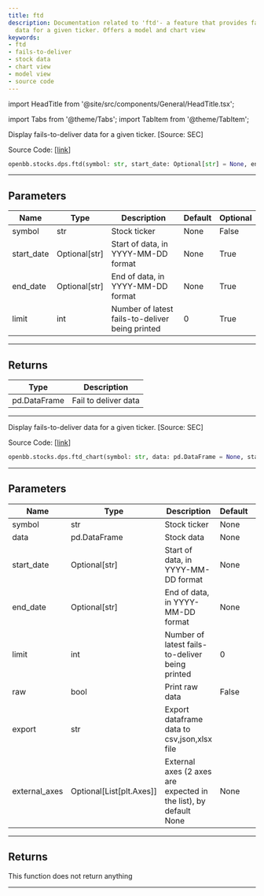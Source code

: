 ```yaml
---
title: ftd
description: Documentation related to 'ftd'- a feature that provides fails-to-deliver
  data for a given ticker. Offers a model and chart view
keywords:
- ftd
- fails-to-deliver
- stock data
- chart view
- model view
- source code
---
```


import HeadTitle from '@site/src/components/General/HeadTitle.tsx';

<HeadTitle title="stocks.dps.ftd - Reference | OpenBB SDK Docs" />

import Tabs from '@theme/Tabs';
import TabItem from '@theme/TabItem';

<Tabs>
<TabItem value="model" label="Model" default>

Display fails-to-deliver data for a given ticker. [Source: SEC]

Source Code: [[link](https://github.com/OpenBB-finance/OpenBBTerminal/tree/main/openbb_terminal/stocks/dark_pool_shorts/sec_model.py#L60)]

```python
openbb.stocks.dps.ftd(symbol: str, start_date: Optional[str] = None, end_date: Optional[str] = None, limit: int = 0)
```

---

## Parameters

| Name | Type | Description | Default | Optional |
| ---- | ---- | ----------- | ------- | -------- |
| symbol | str | Stock ticker | None | False |
| start_date | Optional[str] | Start of data, in YYYY-MM-DD format | None | True |
| end_date | Optional[str] | End of data, in YYYY-MM-DD format | None | True |
| limit | int | Number of latest fails-to-deliver being printed | 0 | True |


---

## Returns

| Type | Description |
| ---- | ----------- |
| pd.DataFrame | Fail to deliver data |
---

</TabItem>
<TabItem value="view" label="Chart">

Display fails-to-deliver data for a given ticker. [Source: SEC]

Source Code: [[link](https://github.com/OpenBB-finance/OpenBBTerminal/tree/main/openbb_terminal/stocks/dark_pool_shorts/sec_view.py#L28)]

```python
openbb.stocks.dps.ftd_chart(symbol: str, data: pd.DataFrame = None, start_date: Optional[str] = None, end_date: Optional[str] = None, limit: int = 0, raw: bool = False, export: str = "", external_axes: Optional[List[matplotlib.axes._axes.Axes]] = None)
```

---

## Parameters

| Name | Type | Description | Default | Optional |
| ---- | ---- | ----------- | ------- | -------- |
| symbol | str | Stock ticker | None | False |
| data | pd.DataFrame | Stock data | None | True |
| start_date | Optional[str] | Start of data, in YYYY-MM-DD format | None | True |
| end_date | Optional[str] | End of data, in YYYY-MM-DD format | None | True |
| limit | int | Number of latest fails-to-deliver being printed | 0 | True |
| raw | bool | Print raw data | False | True |
| export | str | Export dataframe data to csv,json,xlsx file |  | True |
| external_axes | Optional[List[plt.Axes]] | External axes (2 axes are expected in the list), by default None | None | True |


---

## Returns

This function does not return anything

---

</TabItem>
</Tabs>
